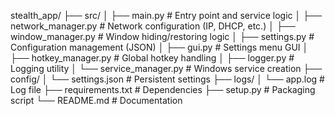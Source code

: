stealth_app/
├── src/
│   ├── main.py             # Entry point and service logic
│   ├── network_manager.py  # Network configuration (IP, DHCP, etc.)
│   ├── window_manager.py   # Window hiding/restoring logic
│   ├── settings.py        # Configuration management (JSON)
│   ├── gui.py             # Settings menu GUI
│   ├── hotkey_manager.py   # Global hotkey handling
│   ├── logger.py          # Logging utility
│   └── service_manager.py # Windows service creation
├── config/
│   └── settings.json      # Persistent settings
├── logs/
│   └── app.log            # Log file
├── requirements.txt       # Dependencies
├── setup.py              # Packaging script
└── README.md             # Documentation
